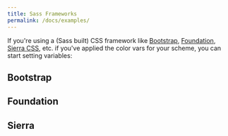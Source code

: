 ```yaml
---
title: Sass Frameworks
permalink: /docs/examples/
---
```


If you're using a (Sass built) CSS framework like [Bootstrap](https://getbootstrap.com/), [Foundation](https://foundation.zurb.com/sites/docs/sass.html), [Sierra CSS](https://sierra-library.github.io/), etc. if you've applied the color vars for your scheme, you can start setting variables:

## Bootstrap 

## Foundation

## Sierra

